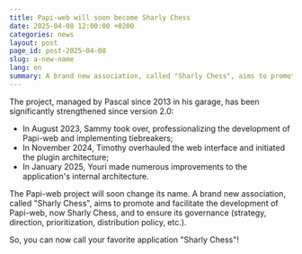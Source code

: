 ```yaml
---
title: Papi-web will soon become Sharly Chess
date: 2025-04-08 12:00:00 +0200
categories: news
layout: post
page_id: post-2025-04-08
slug: a-new-name
lang: en
summary: A brand new association, called "Sharly Chess", aims to promote and facilitate the development of Papi-web, tomorrow _Sharly Chess_, and to ensure its governance (strategy, orientation, prioritization, distribution policy, etc.).
---
```


The project, managed by Pascal since 2013 in his garage, has been significantly strengthened since version 2.0:

* In August 2023, Sammy took over, professionalizing the development of Papi-web and implementing tiebreakers;
* In November 2024, Timothy overhauled the web interface and initiated the plugin architecture;
* In January 2025, Youri made numerous improvements to the application's internal architecture.

The Papi-web project will soon change its name. A brand new association, called "Sharly Chess", aims to promote and facilitate the development of Papi-web, now Sharly Chess, and to ensure its governance (strategy, direction, prioritization, distribution policy, etc.).

So, you can now call your favorite application "Sharly Chess"!
